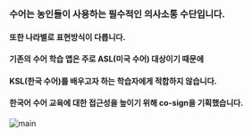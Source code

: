 ### 수어는 농인들이 사용하는 필수적인 의사소통 수단입니다.
#### 또한 나라별로 표현방식이 다릅니다.
#### 기존의 수어 학습 앱은 주로 ASL(미국 수어) 대상이기 때문에
#### KSL(한국 수어)를 배우고자 하는 학습자에게 적합하지 않습니다.
#### 한국어 수어 교육에 대한 접근성을 높이기 위해 co-sign을 기획했습니다.

<img src="https://github.com/dahyeon777/co-sign/assets/168621121/1093dceb-d63f-4b67-87cd-0e0e05c2dc72" alt="main">


